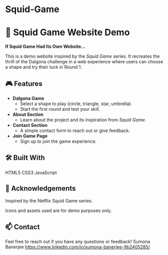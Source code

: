 # Squid-Game
# 🦑 Squid Game Website Demo

**If Squid Game Had Its Own Website...**

This is a demo website inspired by the *Squid Game* series. It recreates the thrill of the Dalgona challenge in a web experience where users can choose a shape and try their luck in Round 1.

## 🎮 Features

- **Dalgona Game**
  - Select a shape to play (circle, triangle, star, umbrella).
  - Start the first round and test your skill.
- **About Section**
  - Learn about the project and its inspiration from *Squid Game*.
- **Contact Section**
  - A simple contact form to reach out or give feedback.
- **Join Game Page**
  - Sign up to join the game experience.

## 🛠️ Built With
HTML5
CSS3
JavaScript

## 🙏 Acknowledgements
Inspired by the Netflix Squid Game series.

Icons and assets used are for demo purposes only.

## 📫 Contact
Feel free to reach out if you have any questions or feedback!
Sumona Banerjee
https://www.linkedin.com/in/sumona-banerjee-9b2405285/

   
